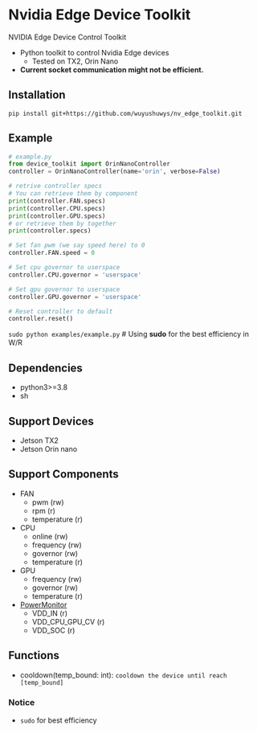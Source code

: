 # Nvidia Edge Device Toolkit

NVIDIA Edge Device Control Toolkit
- Python toolkit to control Nvidia Edge devices
  -  Tested on TX2, Orin Nano
- **Current socket communication might not be efficient.**

## Installation
`pip install git+https://github.com/wuyushuwys/nv_edge_toolkit.git`

## Example

```python
# example.py
from device_toolkit import OrinNanoController
controller = OrinNanoController(name='orin', verbose=False)

# retrive controller specs
# You can retrieve them by component
print(controller.FAN.specs)
print(controller.CPU.specs)
print(controller.GPU.specs)
# or retrieve them by together
print(controller.specs)

# Set fan pwm (we say speed here) to 0
controller.FAN.speed = 0

# Set cpu governor to userspace
controller.CPU.governor = 'userspace'

# Set gpu governor to userspace
controller.GPU.governor = 'userspace'

# Reset controller to default
controller.reset()
```
`sudo python examples/example.py` # Using **sudo** for the best efficiency in W/R
## Dependencies
 - python3>=3.8
 - sh

## Support Devices
 - Jetson TX2
 - Jetson Orin nano

## Support Components
 - FAN
   - pwm (rw)
   - rpm (r)
   - temperature (r)
 - CPU
   - online (rw)
   - frequency (rw)
   - governor (rw)
   - temperature (r)
 - GPU
   - frequency (rw)
   - governor (rw)
   - temperature (r)
 - [PowerMonitor](https://docs.nvidia.com/jetson/archives/r35.4.1/DeveloperGuide/text/SD/PlatformPowerAndPerformance/JetsonOrinNanoSeriesJetsonOrinNxSeriesAndJetsonAgxOrinSeries.html#software-based-power-consumption-modeling)
   - VDD_IN (r)
   - VDD_CPU_GPU_CV (r)
   - VDD_SOC (r)

## Functions
  - cooldown(temp_bound: int): `cooldown the device until reach [temp_bound]`

### Notice
 - `sudo` for best efficiency
